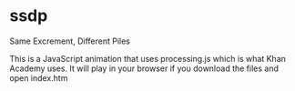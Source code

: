 # ssdp
Same Excrement, Different Piles

This is a JavaScript animation that uses processing.js which is what Khan Academy uses. It will play in your browser if you download the files  and open index.htm
